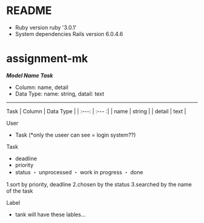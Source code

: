 # README



* Ruby version
ruby '3.0.1'
* System dependencies
Rails version             6.0.4.6

# assignment-mk

***Model Name Task***
* Column: name, detail
* Data Type: name: string, datail: text

-----------------------------
Task
| Column    |  Data Type   | 
| :---: | :--- :| 
|  name   |  string   | 
|    detail  |  text   | 

User 
- Task (*only the useer can see = login system??)

Task

- deadline
- priority
- status 
・ unprocessed
・ work in progress
・ done

1.sort by priority, deadline
2.chosen by the status
3.searched by  the name of the task

Label
- tank will have these lables...


